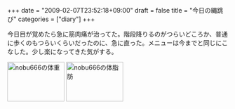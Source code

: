 +++
date = "2009-02-07T23:52:18+09:00"
draft = false
title = "今日の縄跳び"
categories = ["diary"]
+++

今日目が覚めたら急に筋肉痛が治ってた。階段降りるのがつらいどころか、普通に歩くのもつらいくらいだったのに、急に直った。メニューは今までと同じにこなした。少し楽になってきた気がする。

<a href="http://graph.hatena.ne.jp/nobu666/%E4%BD%93%E9%87%8D/"><img src="http://graph.hatena.ne.jp/nobu666/graph?graphname=%E4%BD%93%E9%87%8D" width="130" height="90" alt="nobu666の体重"></a>
<a href="http://graph.hatena.ne.jp/nobu666/%E4%BD%93%E8%84%82%E8%82%AA/"><img src="http://graph.hatena.ne.jp/nobu666/graph?graphname=%E4%BD%93%E8%84%82%E8%82%AA" width="130" height="90" alt="nobu666の体脂肪"></a>
